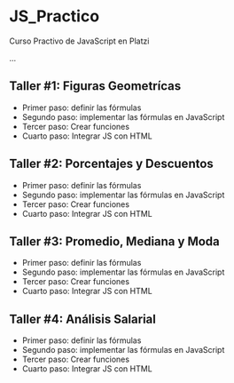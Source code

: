 # JS_Practico
Curso Practivo de JavaScript en Platzi

...

## Taller #1: Figuras Geometrícas

- Primer paso: definir las fórmulas
- Segundo paso: implementar las fórmulas en JavaScript
- Tercer paso: Crear funciones
- Cuarto paso: Integrar JS con HTML

## Taller #2: Porcentajes y Descuentos

- Primer paso: definir las fórmulas
- Segundo paso: implementar las fórmulas en JavaScript
- Tercer paso: Crear funciones
- Cuarto paso: Integrar JS con HTML

## Taller #3: Promedio, Mediana y Moda

- Primer paso: definir las fórmulas
- Segundo paso: implementar las fórmulas en JavaScript
- Tercer paso: Crear funciones
- Cuarto paso: Integrar JS con HTML

## Taller #4: Análisis Salarial

- Primer paso: definir las fórmulas
- Segundo paso: implementar las fórmulas en JavaScript
- Tercer paso: Crear funciones
- Cuarto paso: Integrar JS con HTML
